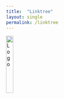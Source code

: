 ```yaml
---
title:  "Linktree"
layout: single
permalink: /linktree
---
```


<img src="https://github.com/fridaysforfuture-landau-pfalz/fridaysforfuture-landau-pfalz.github.io/blob/main/assets/images/logo_fff.png?raw=true" alt="Logo" style="float:centre;" height="20%" width="20%">
